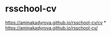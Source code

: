 # rsschool-cv
https://aminakadyrova.github.io/rsschool-cv/cv
*
https://aminakadyrova.github.io/rsschool-cv/

